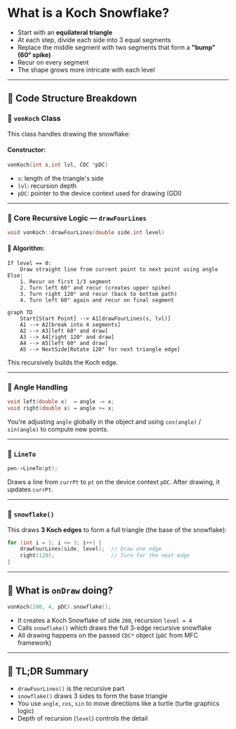 # What is a Koch Snowflake?

- Start with an **equilateral triangle**
- At each step, divide each side into 3 equal segments
- Replace the middle segment with two segments that form a **"bump" (60° spike)**
- Recur on every segment
- The shape grows more intricate with each level

---

## 🧱 Code Structure Breakdown

### 🔹 `vonKoch` Class

This class handles drawing the snowflake:

#### Constructor:

```cpp
vonKoch(int s,int lvl, CDC *pDC)
```

- `s`: length of the triangle's side
- `lvl`: recursion depth
- `pDC`: pointer to the device context used for drawing (GDI)

---

### 🔹 Core Recursive Logic — `drawFourLines`

```cpp
void vonKoch::drawFourLines(double side,int level)
```

#### 🧠 Algorithm:

```plaintext
If level == 0:
    Draw straight line from current point to next point using angle
Else:
    1. Recur on first 1/3 segment
    2. Turn left 60° and recur (creates upper spike)
    3. Turn right 120° and recur (back to bottom path)
    4. Turn left 60° again and recur on final segment
```

```mermaid
graph TD
    Start[Start Point] --> A1[drawFourLines(s, lvl)]
    A1 --> A2[break into 4 segments]
    A2 --> A3[left 60° and draw]
    A3 --> A4[right 120° and draw]
    A4 --> A5[left 60° and draw]
    A5 --> NextSide[Rotate 120° for next triangle edge]

```

This recursively builds the Koch edge.

---

### 🔹 Angle Handling

```cpp
void left(double x)  → angle -= x;
void right(double x) → angle += x;
```

You're adjusting `angle` globally in the object and using `cos(angle)` / `sin(angle)` to compute new points.

---

### 🔹 `LineTo`

```cpp
pen->LineTo(pt);
```

Draws a line from `currPt` to `pt` on the device context `pDC`. After drawing, it updates `currPt`.

---

### 🔹 `snowflake()`

This draws **3 Koch edges** to form a full triangle (the base of the snowflake):

```cpp
for (int i = 1; i <= 3; i++) {
    drawFourLines(side, level);  // Draw one edge
    right(120);                  // Turn for the next edge
}
```

---

## 🎯 What is `onDraw` doing?

```cpp
vonKoch(200, 4, pDC).snowflake();
```

- It creates a Koch Snowflake of side `200`, recursion `level = 4`
- Calls `snowflake()` which draws the full 3-edge recursive snowflake
- All drawing happens on the passed `CDC*` object (`pDC` from MFC framework)

---

## 📌 TL;DR Summary

- `drawFourLines()` is the recursive part
- `snowflake()` draws 3 sides to form the base triangle
- You use `angle`, `cos`, `sin` to move directions like a turtle (turtle graphics logic)
- Depth of recursion (`level`) controls the detail
